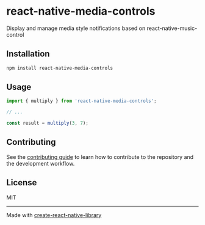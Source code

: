 # react-native-media-controls

Display and manage media style notifications based on react-native-music-control

## Installation


```sh
npm install react-native-media-controls
```


## Usage


```js
import { multiply } from 'react-native-media-controls';

// ...

const result = multiply(3, 7);
```


## Contributing

See the [contributing guide](CONTRIBUTING.md) to learn how to contribute to the repository and the development workflow.

## License

MIT

---

Made with [create-react-native-library](https://github.com/callstack/react-native-builder-bob)
